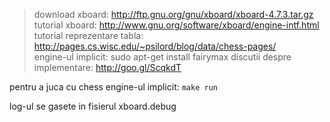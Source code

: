 > download xboard: http://ftp.gnu.org/gnu/xboard/xboard-4.7.3.tar.gz <br>
> tutorial xboard: http://www.gnu.org/software/xboard/engine-intf.html <br>
> tutorial reprezentare tabla: http://pages.cs.wisc.edu/~psilord/blog/data/chess-pages/ <br>
> engine-ul implicit: sudo apt-get install fairymax
> discutii despre implementare: http://goo.gl/ScqkdT

pentru a juca cu chess engine-ul implicit: `make run`

log-ul se gasete in fisierul xboard.debug 
